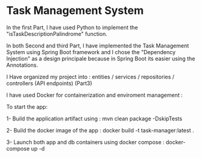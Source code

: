 # Task Management System

In the first Part, I have used Python to implement the "isTaskDescriptionPalindrome" function.

In both Second and third Part, I have implemented the Task Management System using Spring Boot framework and I chose the "Dependency Injection" as a design principale because 
in Spring Boot its easier using the Annotations.

I Have organized my project into : entities / services / repositories / controllers (API endpoints) (Part3) 

I have used Docker for containerization  and enviroment management :

To start the app:

1- Build the application artifact using : mvn clean package -DskipTests

2- Build the docker image of the app :  docker build -t task-manager:latest .

3- Launch both app and db containers using docker compose : docker-compose up -d




